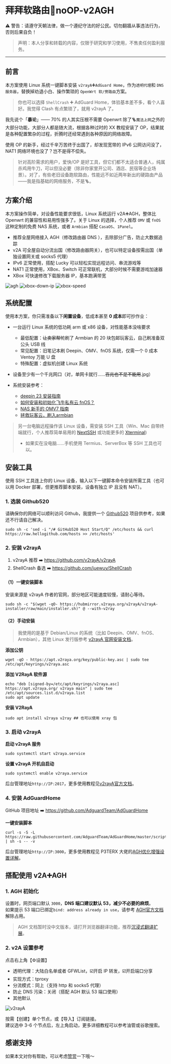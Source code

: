 # 拜拜软路由👋noOP-v2AGH

⚠️ 警告：请遵守天朝法律，做一个遵纪守法的好公民。切勿翻牆从事违法行为，否则后果自负！  
> 声明：本人分享和转载的内容，仅限于研究和学习使用，不售卖任何盈利服务。
---
## 前言
本方案使用 Linux 系统一键脚本安装 `v2rayA`➕`AdGuard Home`，作为`透明代理`和 `DNS服务器`，替换掉劝退小白、操作繁琐的 `OpenWrt 软/旁路由`方案。 
> 你也可以选择 `ShellCrash` ➕ AdGuard Home，体验基本差不多，看个人喜好。我觉得 Clash 有点繁琐了，就用 v2rayA 了。

我先说个「**暴论**」—— 70% 的人其实压根不需要 Openwrt 除了🪜`魔法上网`之外的大部分功能，大部分人都是随大流，根据各种过时的 XX 教程安装了 OP，结果就是各种配置繁杂的过程，折腾时还经常遇到各种原因的网络故障。  

使用 OP 的新手，经过千辛万苦终于出国了，却发现宽带的 IPv6 公网访问没了，NAT1 网络环境也没了？岂不是得不偿失。  
> 针对高阶需求的用户，爱快/OP 是好工具，但它们都不太适合普通人，纯属杀鸡用牛刀，可以但没必要（除非你家里开公司、酒店、民宿等企业场景）。对了，有些老旧设备跑软路由，性能远不如近两年新出的硬路由产品——我是指基础的网络服务，不是🪜。

## 方案介绍
本方案操作简单，对设备性能要求很低，Linux 系统运行 v2A➕AGH，整体比 Openwrt 的兼容性和易用性强多了。关于 Linux 的选择，个人推荐 `OMV` 或 `fnOS` 这种定制的免费 NAS 系统，或者 `Armbian` 搭配 `CasaOS`、`1Panel`。
- 推荐全屋网络接入 AGH（修改路由器 DNS ），去除部分广告，防止大数据追踪
- v2A 可全屋自动分流出国（修改路由器网关），也可以特定设备按需出国（单独设置网关或 socks5 代理）
- IPv6 正常使用，搭配 Lucky 可以轻松实现远程访问、串流游戏等
- NAT1 正常使用，XBox、Switch 可正常联机，大部分时候不需要游戏加速器
- XBox 可快速修改下载服务器 IP，基本跑满带宽

![agh](https://github.com/juneix/noOP-AGHv2/assets/81808039/bcd3a018-f1ce-434b-9047-f1907f4e83ee)
![xbox-down-ip](https://github.com/juneix/noOP-AGHv2/assets/81808039/efec34fb-0653-4293-85ac-d266fd04f829)
![xbox-speed](https://github.com/juneix/noOP-AGHv2/assets/81808039/38ffa48c-4201-4593-babe-cb3d1a8eb69b)

## 系统配置
使用本方案，你只需准备以下**闲置设备**，低成本甚至 **0 成本**即可抄作业：

- 一台运行 Linux 系统的低功耗 arm 或 x86 设备，对性能基本没啥要求
  - 最低配置：~~让卖家帮忙~~刷了 Armbian 的 20 块包邮玩客云，自己刷准备双公头 USB 线
  - 常见配置：旧笔记本刷 Deepin、OMV、fnOS 系统，仅需一个 0 成本 Ventoy 万能 U 盘
  - 特殊配置：虚拟机创建 Linux 系统
- 设备至少有一个千兆网口（对，单网卡就行……~~百兆也不是不能用~~.jpg）

- 系统安装参考：
  - [deepin 23 安装指南](https://www.deepin.org/zh/installation-guide-for-deepin-23-new-installation/)
  - [如何安装和初始化飞牛私有云 fnOS？](https://help.fnnas.com/articles/fnosV1/start/install-os.md)
  - [NAS 新手的 OMV7 指南](https://tvtv.fun/omv7/)
  - [拯救玩客云，刷入armbian](https://mymuwu.net/?p=985)

> 另一台电脑远程操作该 Linux 设备，需安装  SSH 工具（Win、Mac 自带终端就行，个人推荐简单易用的 [NextSSH](https://codemutex.com/) 或功能更多的 [Xterminal](https://www.terminal.icu/))
> - 如果实在没电脑……手机使用 Termius、ServerBox 等 SSH 工具也可以。

## 安装工具
使用 SSH 工具连上你的 Linux 设备，输入以下一键脚本命令安装所需工具（也可以用 Docker 部署，但更推荐脚本安装，设备有独立 IP 且没有 NAT）。

### 1. 选装 Github520
请确保你的网络可以顺利访问 Github，我提供一个 [Github520](https://github.com/521xueweihan/GitHub520) 项目供参考，如果还不行请自己解决。  
```
sudo sh -c 'sed -i "/# GitHub520 Host Start/Q" /etc/hosts && curl https://raw.hellogithub.com/hosts >> /etc/hosts'
```

### 2. 安装 v2rayA
1. v2rayA 推荐 ➡️ https://github.com/v2rayA/v2rayA  
2. ShellCrash 备选 ➡️ https://github.com/juewuy/ShellCrash

#### （1）一键安装脚本
安装来源是 v2rayA 作者的官网，部分地区可能速度较慢，请耐心等待。  
```
sudo sh -c "$(wget -qO- https://hubmirror.v2raya.org/v2rayA/v2rayA-installer/raw/main/installer.sh)" @ --with-v2ray
```  
#### （2）手动安装
> 我使用的是基于 Debian/Linux 的系统（比如 Deepin、OMV、fnOS、Armbian），其他 Linux 发行版参考 [v2rayA 官网安装文档](https://v2raya.org/docs/prologue/installation/)。  

**添加公钥**
```
wget -qO - https://apt.v2raya.org/key/public-key.asc | sudo tee /etc/apt/keyrings/v2raya.asc
```
**添加 V2RayA 软件源**
```
echo "deb [signed-by=/etc/apt/keyrings/v2raya.asc] https://apt.v2raya.org/ v2raya main" | sudo tee /etc/apt/sources.list.d/v2raya.list
sudo apt update
```
**安装 V2RayA**
```
sudo apt install v2raya v2ray ## 也可以使用 xray 包
```

### 3. 启动 v2rayA
**启动 v2rayA 服务**  
```
sudo systemctl start v2raya.service
```
**设置 v2rayA 开机自启动**  
```
sudo systemctl enable v2raya.service
```

后台管理地址`http://IP:2017`，更多使用教程见[v2rayA官方文档](https://v2raya.org)。

### 4. 安装 AdGuardHome
GitHub 项目地址 ➡️ https://github.com/AdguardTeam/AdGuardHome  

**一键安装脚本**  
```
curl -s -S -L https://raw.githubusercontent.com/AdguardTeam/AdGuardHome/master/scripts/install.sh | sh -s -- -v
```  

后台管理地址`http://IP:3000`，更多使用教程见 P3TERX 大佬的[AGH优化增强设置详解](https://p3terx.com/archives/use-adguard-home-to-build-dns-to-prevent-pollution-and-remove-ads-2.html)。

## 搭配使用 v2A➕AGH
### 1. AGH 初始化
设置时，网页端口默认 `3000`，**DNS 端口建议默认 53，减少不必要的麻烦**。  
如果提示 53 端口已绑定`bind: address already in use`，请参考 [AGH官方文档](https://adguard-dns.io/kb/zh-CN/adguard-home/faq/#bindinuse) 解除占用。  
> AGH 文档暂时没中文版本，请打开浏览器翻译功能，推荐[沉浸式翻译扩展](https://immersivetranslate.com/)。

### 2. v2A 设置参考
点击右上角【⚙️设置】  
- 透明代理：大陆白名单或者 GFWList，☑️开启 IP 转发，☑️开启端口分享
- 实现方式：tproxy
- 分流模式：同上（支持 http 和 socks5 代理）
- 防止 DNS 污染：关闭（搭配 AGH 默认 53 端口使用）
- 其他默认

![v2rayA](https://github.com/juneix/noOP-v2AGH/assets/81808039/497f4eb9-9dc1-426d-9e73-81d427e8d477)

按需【创建】单个节点，或【导入】订阅链接。  
建议选中 3-6 个节点后，左上角启动，更多详细教程可以参考油管或谷歌搜索。

## 感谢支持
如果本文对你有帮助，可以考虑[赞赏](https://5nav.eu.org/wx-zsm.webp)一下哦～
